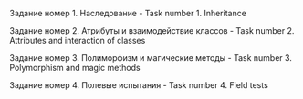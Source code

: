 Задание номер 1. Наследование - Task number 1. Inheritance

Задание номер 2. Атрибуты и взаимодействие классов - Task number 2. Attributes and interaction of classes

Задание номер 3. Полиморфизм и магические методы - Task number 3. Polymorphism and magic methods

Задание номер 4. Полевые испытания - Task number 4. Field tests